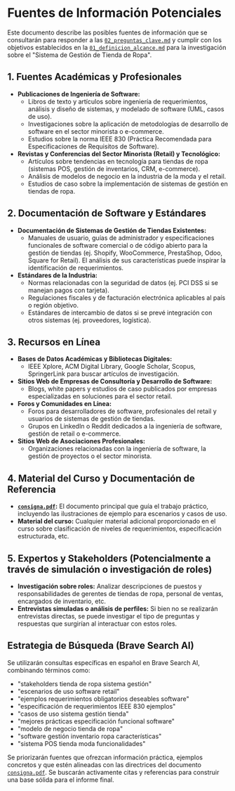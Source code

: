# Fuentes de Información Potenciales

Este documento describe las posibles fuentes de información que se consultarán para responder a las [`02_preguntas_clave.md`](research/01_initial_queries/02_preguntas_clave.md) y cumplir con los objetivos establecidos en la [`01_definicion_alcance.md`](research/01_initial_queries/01_definicion_alcance.md) para la investigación sobre el "Sistema de Gestión de Tienda de Ropa".

## 1. Fuentes Académicas y Profesionales

*   **Publicaciones de Ingeniería de Software:**
    *   Libros de texto y artículos sobre ingeniería de requerimientos, análisis y diseño de sistemas, y modelado de software (UML, casos de uso).
    *   Investigaciones sobre la aplicación de metodologías de desarrollo de software en el sector minorista o e-commerce.
    *   Estudios sobre la norma IEEE 830 (Práctica Recomendada para Especificaciones de Requisitos de Software).
*   **Revistas y Conferencias del Sector Minorista (Retail) y Tecnológico:**
    *   Artículos sobre tendencias en tecnología para tiendas de ropa (sistemas POS, gestión de inventarios, CRM, e-commerce).
    *   Análisis de modelos de negocio en la industria de la moda y el retail.
    *   Estudios de caso sobre la implementación de sistemas de gestión en tiendas de ropa.

## 2. Documentación de Software y Estándares

*   **Documentación de Sistemas de Gestión de Tiendas Existentes:**
    *   Manuales de usuario, guías de administrador y especificaciones funcionales de software comercial o de código abierto para la gestión de tiendas (ej. Shopify, WooCommerce, PrestaShop, Odoo, Square for Retail). El análisis de sus características puede inspirar la identificación de requerimientos.
*   **Estándares de la Industria:**
    *   Normas relacionadas con la seguridad de datos (ej. PCI DSS si se manejan pagos con tarjeta).
    *   Regulaciones fiscales y de facturación electrónica aplicables al país o región objetivo.
    *   Estándares de intercambio de datos si se prevé integración con otros sistemas (ej. proveedores, logística).

## 3. Recursos en Línea

*   **Bases de Datos Académicas y Bibliotecas Digitales:**
    *   IEEE Xplore, ACM Digital Library, Google Scholar, Scopus, SpringerLink para buscar artículos de investigación.
*   **Sitios Web de Empresas de Consultoría y Desarrollo de Software:**
    *   Blogs, white papers y estudios de caso publicados por empresas especializadas en soluciones para el sector retail.
*   **Foros y Comunidades en Línea:**
    *   Foros para desarrolladores de software, profesionales del retail y usuarios de sistemas de gestión de tiendas.
    *   Grupos en LinkedIn o Reddit dedicados a la ingeniería de software, gestión de retail o e-commerce.
*   **Sitios Web de Asociaciones Profesionales:**
    *   Organizaciones relacionadas con la ingeniería de software, la gestión de proyectos o el sector minorista.

## 4. Material del Curso y Documentación de Referencia

*   **[`consigna.pdf`](../../consigna.pdf):** El documento principal que guía el trabajo práctico, incluyendo las ilustraciones de ejemplo para escenarios y casos de uso.
*   **Material del curso:** Cualquier material adicional proporcionado en el curso sobre clasificación de niveles de requerimientos, especificación estructurada, etc.

## 5. Expertos y Stakeholders (Potencialmente a través de simulación o investigación de roles)

*   **Investigación sobre roles:** Analizar descripciones de puestos y responsabilidades de gerentes de tiendas de ropa, personal de ventas, encargados de inventario, etc.
*   **Entrevistas simuladas o análisis de perfiles:** Si bien no se realizarán entrevistas directas, se puede investigar el tipo de preguntas y respuestas que surgirían al interactuar con estos roles.

## Estrategia de Búsqueda (Brave Search AI)

Se utilizarán consultas específicas en español en Brave Search AI, combinando términos como:
*   "stakeholders tienda de ropa sistema gestión"
*   "escenarios de uso software retail"
*   "ejemplos requerimientos obligatorios deseables software"
*   "especificación de requerimientos IEEE 830 ejemplos"
*   "casos de uso sistema gestión tienda"
*   "mejores prácticas especificación funcional software"
*   "modelo de negocio tienda de ropa"
*   "software gestión inventario ropa características"
*   "sistema POS tienda moda funcionalidades"

Se priorizarán fuentes que ofrezcan información práctica, ejemplos concretos y que estén alineadas con las directrices del documento [`consigna.pdf`](../../consigna.pdf). Se buscarán activamente citas y referencias para construir una base sólida para el informe final.
